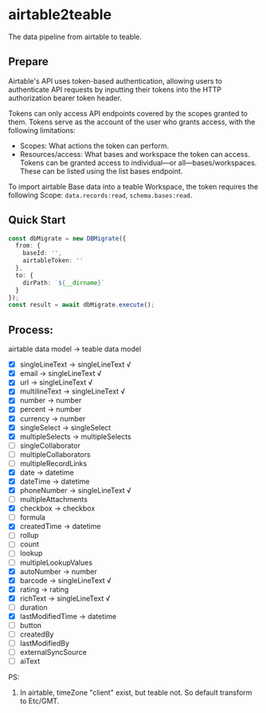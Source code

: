 # airtable2teable

The data pipeline from airtable to teable.

## Prepare

Airtable's API uses token-based authentication, allowing users to authenticate API requests by inputting their tokens
into the HTTP authorization bearer token header.

Tokens can only access API endpoints covered by the scopes granted to them. Tokens serve as the account of the user who
grants access, with the following limitations:

- Scopes: What actions the token can perform.
- Resources/access: What bases and workspace the token can access. Tokens can be granted access to individual—or
  all—bases/workspaces. These can be listed using the list bases endpoint.

To import airtable Base data into a teable Workspace, the token requires the following
Scope: `data.records:read`, `schema.bases:read`.

## Quick Start

```typescript
const dbMigrate = new DBMigrate({
  from: {
    baseId: '',
    airtableToken: ''
  },
  to: {
    dirPath: `${__dirname}`
  }
});
const result = await dbMigrate.execute();
```

## Process:

airtable data model -> teable data model

- [x] singleLineText -> singleLineText √
- [x] email -> singleLineText √
- [x] url -> singleLineText √
- [x] multilineText -> singleLineText √
- [x] number -> number
- [x] percent -> number
- [x] currency -> number
- [x] singleSelect -> singleSelect
- [x] multipleSelects -> multipleSelects
- [ ] singleCollaborator
- [ ] multipleCollaborators
- [ ] multipleRecordLinks
- [x] date -> datetime
- [x] dateTime -> datetime
- [x] phoneNumber -> singleLineText √
- [ ] multipleAttachments
- [x] checkbox -> checkbox
- [ ] formula
- [x] createdTime -> datetime
- [ ] rollup
- [ ] count
- [ ] lookup
- [ ] multipleLookupValues
- [x] autoNumber -> number
- [x] barcode -> singleLineText √
- [x] rating -> rating
- [x] richText -> singleLineText √
- [ ] duration
- [x] lastModifiedTime -> datetime
- [ ] button
- [ ] createdBy
- [ ] lastModifiedBy
- [ ] externalSyncSource
- [ ] aiText

PS:

1. In airtable, timeZone "client" exist, but teable not. So default transform to Etc/GMT.